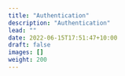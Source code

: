 ```yaml
---
title: "Authentication"
description: "Authentication"
lead: ""
date: 2022-06-15T17:51:47+10:00
draft: false
images: []
weight: 200
---
```

